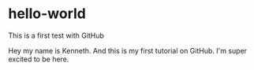 # hello-world
This is a first test with GitHub

Hey my name is Kenneth. And this is my first tutorial on GitHub.
I'm super excited to be here.
